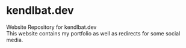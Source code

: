 # kendlbat.dev
Website Repository for kendlbat.dev  
This website contains my portfolio as well as redirects for some social media.
